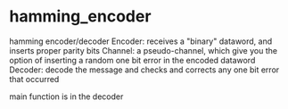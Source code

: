 # hamming_encoder
hamming encoder/decoder
Encoder: receives a "binary" dataword, and inserts proper parity bits
Channel: a pseudo-channel, which give you the option of inserting a random one bit error in the encoded dataword
Decoder: decode the message and checks and corrects any one bit error that occurred

main function is in the decoder
